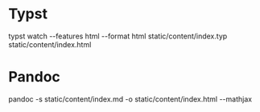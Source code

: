 # Typst
typst watch --features html --format html static/content/index.typ static/content/index.html

# Pandoc
pandoc -s static/content/index.md -o static/content/index.html --mathjax
